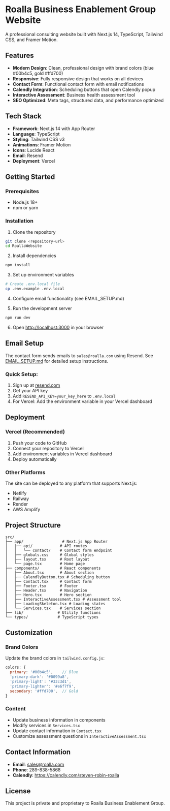 # Roalla Business Enablement Group Website

A professional consulting website built with Next.js 14, TypeScript, Tailwind CSS, and Framer Motion.

## Features

- **Modern Design**: Clean, professional design with brand colors (blue #00b4c5, gold #ffd700)
- **Responsive**: Fully responsive design that works on all devices
- **Contact Form**: Functional contact form with email notifications
- **Calendly Integration**: Scheduling buttons that open Calendly popup
- **Interactive Assessment**: Business health assessment tool
- **SEO Optimized**: Meta tags, structured data, and performance optimized

## Tech Stack

- **Framework**: Next.js 14 with App Router
- **Language**: TypeScript
- **Styling**: Tailwind CSS v3
- **Animations**: Framer Motion
- **Icons**: Lucide React
- **Email**: Resend
- **Deployment**: Vercel

## Getting Started

### Prerequisites

- Node.js 18+ 
- npm or yarn

### Installation

1. Clone the repository
```bash
git clone <repository-url>
cd RoallaWebsite
```

2. Install dependencies
```bash
npm install
```

3. Set up environment variables
```bash
# Create .env.local file
cp .env.example .env.local
```

4. Configure email functionality (see EMAIL_SETUP.md)

5. Run the development server
```bash
npm run dev
```

6. Open [http://localhost:3000](http://localhost:3000) in your browser

## Email Setup

The contact form sends emails to `sales@roalla.com` using Resend. See [EMAIL_SETUP.md](./EMAIL_SETUP.md) for detailed setup instructions.

### Quick Setup:

1. Sign up at [resend.com](https://resend.com)
2. Get your API key
3. Add `RESEND_API_KEY=your_key_here` to `.env.local`
4. For Vercel: Add the environment variable in your Vercel dashboard

## Deployment

### Vercel (Recommended)

1. Push your code to GitHub
2. Connect your repository to Vercel
3. Add environment variables in Vercel dashboard
4. Deploy automatically

### Other Platforms

The site can be deployed to any platform that supports Next.js:
- Netlify
- Railway
- Render
- AWS Amplify

## Project Structure

```
src/
├── app/                 # Next.js App Router
│   ├── api/            # API routes
│   │   └── contact/    # Contact form endpoint
│   ├── globals.css     # Global styles
│   ├── layout.tsx      # Root layout
│   └── page.tsx        # Home page
├── components/         # React components
│   ├── About.tsx       # About section
│   ├── CalendlyButton.tsx # Scheduling button
│   ├── Contact.tsx     # Contact form
│   ├── Footer.tsx      # Footer
│   ├── Header.tsx      # Navigation
│   ├── Hero.tsx        # Hero section
│   ├── InteractiveAssessment.tsx # Assessment tool
│   ├── LoadingSkeleton.tsx # Loading states
│   └── Services.tsx    # Services section
├── lib/               # Utility functions
└── types/             # TypeScript types
```

## Customization

### Brand Colors

Update the brand colors in `tailwind.config.js`:

```js
colors: {
  primary: '#00b4c5',    // Blue
  'primary-dark': '#0099a8',
  'primary-light': '#33c3d1',
  'primary-lighter': '#e6f7f9',
  secondary: '#ffd700',  // Gold
}
```

### Content

- Update business information in components
- Modify services in `Services.tsx`
- Update contact information in `Contact.tsx`
- Customize assessment questions in `InteractiveAssessment.tsx`

## Contact Information

- **Email**: sales@roalla.com
- **Phone**: 289-838-5868
- **Calendly**: https://calendly.com/steven-robin-roalla

## License

This project is private and proprietary to Roalla Business Enablement Group. 